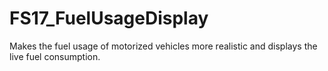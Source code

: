 # FS17_FuelUsageDisplay
Makes the fuel usage of motorized vehicles more realistic and displays the live fuel consumption.
